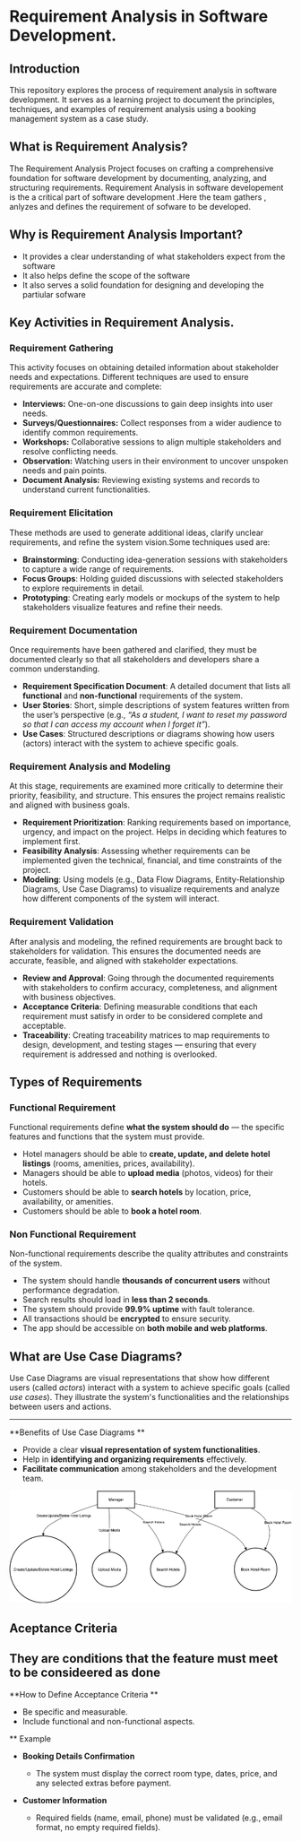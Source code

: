 # Requirement Analysis in Software Development.

## Introduction
This repository explores the process of requirement analysis in software development. It serves as a learning project to document the principles, techniques, and examples 
of requirement analysis using a booking management system as a case study.


## What is Requirement Analysis?
The Requirement Analysis Project focuses on crafting a comprehensive foundation for software development by documenting, analyzing, and structuring requirements. 
Requirement Analysis in software developement is the a critical part of software development .Here the team gathers , anlyzes and defines the requirement of sofware to be developed.

## Why is Requirement Analysis Important?
- It provides a clear understanding of what stakeholders expect from the software 
- It also helps define the scope of the software
- It also serves a solid foundation for designing and developing the partiular sofware

## Key Activities in Requirement Analysis.
### Requirement Gathering
This activity focuses on obtaining detailed information about stakeholder needs and expectations. 
Different techniques are used to ensure requirements are accurate and complete:
- **Interviews:** One-on-one discussions to gain deep insights into user needs.  
- **Surveys/Questionnaires:** Collect responses from a wider audience to identify common requirements.  
- **Workshops:** Collaborative sessions to align multiple stakeholders and resolve conflicting needs.  
- **Observation:** Watching users in their environment to uncover unspoken needs and pain points.  
- **Document Analysis:** Reviewing existing systems and records to understand current functionalities.  

### Requirement Elicitation
These methods are used to generate additional ideas, clarify unclear requirements, and refine the system vision.Some techniques used are:
- **Brainstorming**: Conducting idea-generation sessions with stakeholders to capture a wide range of requirements.  
- **Focus Groups**: Holding guided discussions with selected stakeholders to explore requirements in detail.  
- **Prototyping**: Creating early models or mockups of the system to help stakeholders visualize features and refine their needs.

### Requirement Documentation
Once requirements have been gathered and clarified, they must be documented clearly so that all stakeholders and developers share a common understanding.
- **Requirement Specification Document**: A detailed document that lists all **functional** and **non-functional** requirements of the system.  
- **User Stories**: Short, simple descriptions of system features written from the user’s perspective (e.g., *“As a student, I want to reset my password so that I can access my account when I forget it”*).  
- **Use Cases**: Structured descriptions or diagrams showing how users (actors) interact with the system to achieve specific goals.

### Requirement Analysis and Modeling
At this stage, requirements are examined more critically to determine their priority, feasibility, and structure. This ensures the project remains realistic and aligned with business goals.
- **Requirement Prioritization**: Ranking requirements based on importance, urgency, and impact on the project. Helps in deciding which features to implement first.  
- **Feasibility Analysis**: Assessing whether requirements can be implemented given the technical, financial, and time constraints of the project.  
- **Modeling**: Using models (e.g., Data Flow Diagrams, Entity-Relationship Diagrams, Use Case Diagrams) to visualize requirements and analyze how different components of the system will interact.

### Requirement Validation
After analysis and modeling, the refined requirements are brought back to stakeholders for validation. This ensures the documented needs are accurate, feasible, and aligned with stakeholder expectations.
- **Review and Approval**: Going through the documented requirements with stakeholders to confirm accuracy, completeness, and alignment with business objectives.  
- **Acceptance Criteria**: Defining measurable conditions that each requirement must satisfy in order to be considered complete and acceptable.  
- **Traceability**: Creating traceability matrices to map requirements to design, development, and testing stages — ensuring that every requirement is addressed and nothing is overlooked.

## Types of Requirements
### Functional Requirement
Functional requirements define **what the system should do** — the specific features and functions that the system must provide.  

- Hotel managers should be able to **create, update, and delete hotel listings** (rooms, amenities, prices, availability).  
- Managers should be able to **upload media** (photos, videos) for their hotels.  
- Customers should be able to **search hotels** by location, price, availability, or amenities.  
- Customers should be able to **book a hotel room**.  

### Non Functional Requirement
Non-functional requirements describe the quality attributes and constraints of the system.

- The system should handle **thousands of concurrent users** without performance degradation.  
- Search results should load in **less than 2 seconds**.  
- The system should provide **99.9% uptime** with fault tolerance.  
- All transactions should be **encrypted** to ensure security.  
- The app should be accessible on **both mobile and web platforms**.

## What are Use Case Diagrams?
Use Case Diagrams are visual representations that show how different users (called *actors*) interact with a system to achieve specific goals (called *use cases*). They illustrate the system's functionalities and the relationships between users and actions.

---

**Benefits of Use Case Diagrams **
- Provide a clear **visual representation of system functionalities**.  
- Help in **identifying and organizing requirements** effectively.  
- **Facilitate communication** among stakeholders and the development team.

![booking image](alx-booking-uc.png)

## Aceptance Criteria
They are conditions that the feature must meet to be consideered as done
---

**How to Define Acceptance Criteria **
- Be specific and measurable.
- Include functional and non-functional aspects.

** Example
- **Booking Details Confirmation**  
  - The system must display the correct room type, dates, price, and any selected extras before payment.

- **Customer Information**  
  - Required fields (name, email, phone) must be validated (e.g., email format, no empty required fields).
